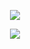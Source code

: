 <p align="center">  
  <img src="https://github-readme-stats.vercel.app/api/top-langs/?username=elykamran&&theme=dark&layout=compact">
</p>
<p align="center">  
  <img src="https://github-readme-stats.vercel.app/api?username=elykamran&show_icons=true&count_private=true&include_all_commits=true&theme=dark">
</p>
